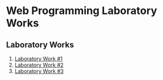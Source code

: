 # Web Programming Laboratory Works

## Laboratory Works

1. [Laboratory Work #1](https://github.com/eugencic/utm-pw/tree/main/lab1)
2. [Laboratory Work #2](https://github.com/eugencic/utm-pw/tree/main/lab2)
3. [Laboratory Work #3](https://github.com/eugencic/utm-pw/tree/main/lab3)